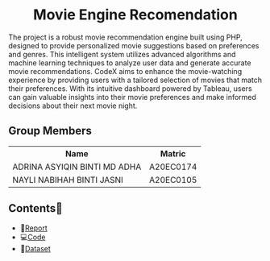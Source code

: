
<h1 align='center'>Movie Engine Recomendation</h1>
The project is a robust movie recommendation engine built using PHP, designed to provide personalized movie suggestions based on preferences and genres. This intelligent system utilizes advanced algorithms and machine learning techniques to analyze user data and generate accurate movie recommendations. CodeX aims to enhance the movie-watching experience by providing users with a tailored selection of movies that match their preferences. With its intuitive dashboard powered by Tableau, users can gain valuable insights into their movie preferences and make informed decisions about their next movie night.
<br>
<h2>Group Members</h2>
<table align='center'>
  <tr>
    <th>Name</th>
    <th>Matric</th>
  </tr>
  <tr>
    <td>ADRINA ASYIQIN BINTI MD ADHA</td>
    <td>A20EC0174</td>
  </tr>
  <tr>
    <td>NAYLI NABIHAH BINTI JASNI</td>
    <td>A20EC0105</td>
  </tr>  
</table>


## Contents📝
- 📑[Report](https://github.com/drshahizan/special-topic-data-engineering/blob/b0f02ad4b7d548c87af8dd877ff8fd2fd9bd764c/project/submission/CodeX/report.md)
- 💻[Code](https://github.com/drshahizan/special-topic-data-engineering/tree/738321155c0827c687aed33d6e1b1d4e1a74d415/project/submission/CodeX/Final_Project)
- 📂[Dataset](https://github.com/drshahizan/special-topic-data-engineering/tree/738321155c0827c687aed33d6e1b1d4e1a74d415/project/submission/CodeX/Dataset)
